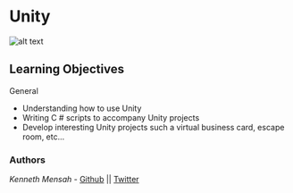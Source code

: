 # Unity

![alt text](https://e7.pngegg.com/pngimages/815/931/png-clipart-unity-technologies-information-technology-game-engine-technology-angle-electronics.png)

## Learning Objectives

General

- Understanding how to use Unity
- Writing C # scripts to accompany Unity projects
- Develop interesting Unity projects such a virtual business card, escape room, etc...

### Authors
*Kenneth Mensah* - [Github](https://github.com/Ken-Mens) || [Twitter](https://twitter.com/Kmens5)

